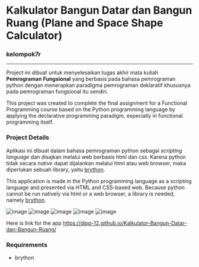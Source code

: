 # Kalkulator Bangun Datar dan Bangun Ruang (Plane and Space Shape Calculator)
### kelompok7r
---

Project ini dibuat untuk menyelesaikan tugas akhir mata kuliah **Pemrograman Fungsional** yang berbasis pada bahasa pemrograman python dengan menerapkan paradigma pemrograman deklaratif khususnya pada pemrograman fungsional itu sendiri.

This project was created to complete the final assignment for a Functional Programming course based on the Python programming language by applying the declarative programming paradigm, especially in functional programming itself.


### Project Details
Aplikasi ini dibuat dalam bahasa pemrograman python sebagai *scripting language* dan disajkan melalui web berbasis html dan css. Karena python tidak secara *native* dapat dijalankan melalui html atau web browser, maka diperlukan sebuah library, yaitu [brython](https://brython.info/).

This application is made in the Python programming language as a scripting language and presented via HTML and CSS-based web. Because python cannot be run natively via html or a web browser, a library is needed, namely [brython](https://brython.info/).

![image](https://github.com/dipp-12/kelompok7r/assets/75561122/d8bfbcb5-c388-430f-8f56-72f005404ee6)
![image](https://github.com/dipp-12/kelompok7r/assets/75561122/611b955c-c56e-469b-b4b5-bded88efb47c)
![image](https://github.com/dipp-12/kelompok7r/assets/75561122/b30fdc7f-6945-4786-badf-c283159faf59)
![image](https://github.com/dipp-12/kelompok7r/assets/75561122/a024c058-4356-46a4-9fb4-22822029ed69)
![image](https://github.com/dipp-12/kelompok7r/assets/75561122/d039a6d3-8e5b-4f89-8335-d487091fffea)

Here is link for the app https://dipp-12.github.io/Kalkulator-Bangun-Datar-dan-Bangun-Ruang/


### Requirements
- brython
